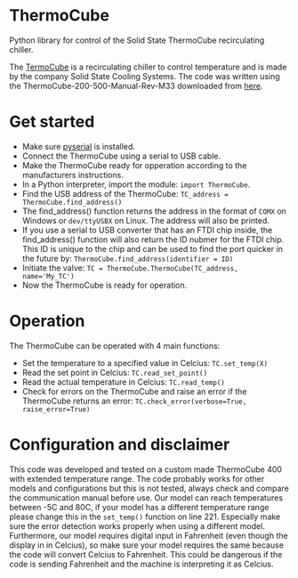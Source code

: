# ThermoCube
Python library for control of the Solid State ThermoCube recirculating chiller. 

The [TermoCube](https://www.sscooling.com/product/thermocube-200-500/) is a recirculating chiller to control temperature and is made by the company Solid State Cooling Systems. The code was written using the ThermoCube-200-500-Manual-Rev-M33 downloaded from [here](https://www.sscooling.com/wp-content/uploads/2021/07/ThermoCube-200-500-Manual-Rev-M33.pdf).  

# Get started
- Make sure [pyserial](https://pythonhosted.org/pyserial/) is installed.
- Connect the ThermoCube using a serial to USB cable.
- Make the ThermoCube ready for opperation according to the manufacturers instructions. 
- In a Python interpreter, import the module: `import ThermoCube`.
- Find the USB address of the ThermoCube: `TC_address = ThermoCube.find_address()` 
- The find_address() function returns the address in the format of `COMX` on Windows or `dev/ttyUSBX` on Linux. The address will also be printed. 
- If you use a serial to USB converter that has an FTDI chip inside, the find_address() function will also return the ID nubmer for the FTDI chip. This ID is unique to the chip and can be used to find the port quicker in the future by: `ThermoCube.find_address(identifier = ID)`
- Initiate the valve: `TC = ThermoCube.ThermoCube(TC_address, name='My_TC')`
- Now the ThermoCube is ready for operation.

# Operation
The ThermoCube can be operated with 4 main functions:
- Set the temperature to a specified value in Celcius: `TC.set_temp(X)` 
- Read the set point in Celcius: `TC.read_set_point()`
- Read the actual temperature in Celcius: `TC.read_temp()`
- Check for errors on the ThermoCube and raise an error if the ThermoCube returns an error: `TC.check_error(verbose=True, raise_error=True)`

# Configuration and disclaimer
This code was developed and tested on a custom made ThermoCube 400 with extended temperature range. The code probably works for other models and configurations but this is not tested, always check and compare the communication manual before use. Our model can reach temperatures between -5C and 80C, if your model has a different temperature range please change this in the `set_temp()` function on line 221. Especially make sure the error detection works properly when using a different model. Furthermore, our model requires digital input in Fahrenheit (even though the display in in Celcius), so make sure your model requires the same because the code will convert Celcius to Fahrenheit. This could be dangerous if the code is sending Fahrenheit and the machine is interpreting it as Celcius.
